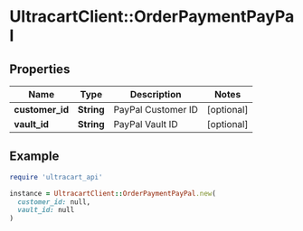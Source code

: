 # UltracartClient::OrderPaymentPayPal

## Properties

| Name | Type | Description | Notes |
| ---- | ---- | ----------- | ----- |
| **customer_id** | **String** | PayPal Customer ID | [optional] |
| **vault_id** | **String** | PayPal Vault ID | [optional] |

## Example

```ruby
require 'ultracart_api'

instance = UltracartClient::OrderPaymentPayPal.new(
  customer_id: null,
  vault_id: null
)
```

